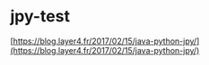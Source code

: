 # jpy-test

[https://blog.layer4.fr/2017/02/15/java-python-jpy/](https://blog.layer4.fr/2017/02/15/java-python-jpy/)
